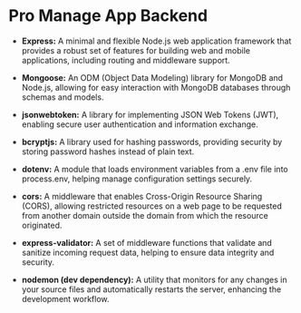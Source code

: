 # Pro Manage App Backend
- **Express:** A minimal and flexible Node.js web application framework that provides a robust set of features for building web and mobile applications, including routing and middleware support.

- **Mongoose:** An ODM (Object Data Modeling) library for MongoDB and Node.js, allowing for easy interaction with MongoDB databases through schemas and models.

- **jsonwebtoken:** A library for implementing JSON Web Tokens (JWT), enabling secure user authentication and information exchange.
 
- **bcryptjs:** A library used for hashing passwords, providing security by storing password hashes instead of plain text.
 
- **dotenv:** A module that loads environment variables from a .env file into process.env, helping manage configuration settings securely.
 
- **cors:** A middleware that enables Cross-Origin Resource Sharing (CORS), allowing restricted resources on a web page to be requested from another domain outside the domain from which the resource originated.
 
- **express-validator:** A set of middleware functions that validate and sanitize incoming request data, helping to ensure data integrity and security.
 
- **nodemon (dev dependency):** A utility that monitors for any changes in your source files and automatically restarts the server, enhancing the development workflow.